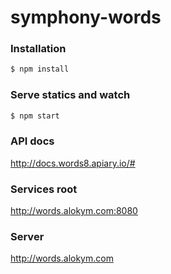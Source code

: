 # symphony-words

### Installation

```sh
$ npm install
```

### Serve statics and watch

```sh
$ npm start
```

### API docs

http://docs.words8.apiary.io/#

### Services root

http://words.alokym.com:8080

### Server

http://words.alokym.com